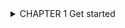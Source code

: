 <details> 
<summary> CHAPTER 1 Get started 
</summary>

===>  Python is a widely used high-level programming language for general-purpose programming, created by Guido van
Rossum and first released in 1991.

====> Python features a dynamic type system and automatic memory management
and supports multiple programming paradigms, including object-oriented, imperative, functional programming,
and procedural styles. It has a large and comprehensive standard library.

Two major versions of Python are currently in active use:
Python 3.x is the current version and is under active development.
Python 2.x is the legacy version and will receive only security updates until 2020. No new features will be implemented. 

If you have Python 3 installed, and it is your default version

$ python --version
Python 3.6.0

Python 2.x Version ≤ 2.7

If you have Python 2 installed, and it is your default version

$ python --version
Python 2.7.13

Now write the following code in the prompt:
>>> print("Hello, World")
>>>
>>> Python 3.x Version ≥ 3.0
print('Hello, World')
Python 2.x Version ≥ 2.6

Python 3 print function in Python 2 with the following import statement:
from __future__ import print_function


Launch an interactive Python shell
By executing (running) the python command in your terminal, you are presented with an interactive Python shell.

$ python
Python 2.7.12 (default, Jun 28 2016, 08:46:01)
[GCC 6.1.1 20160602] on linux
Type "help", "copyright", "credits" or "license" for more information.
>>> print 'Hello, World'
Hello, World

Alternatively, start the interactive prompt and load file with python -i <file.py>.
In command line, run:
$ python -i hello.py
"Hello World"
>>>

There are multiple ways to close the Python shell:
>>> exit() or >>> quit() -- ctrl+D --- ctrl+c

<details> 
<summary> Section 1.2: Creating variables and assigning values
</summary>

# Integer
a = 2 -----> print(a)                        #   Output: 2
b = 9223372036854775807 ----> print(b)       # Output: 9223372036854775807
# Floating point
pi = 3.14  ------>  print(pi)                # Output: 3.14
# String
c = 'A' ----> print(c)                       # Output: A
# String
name = 'John Doe'  --->print(name)          # Output: John Doe
# Boolean
q = True --->  print(q)                     # Output: True
# Empty value or null data type
x = None  ---->print(x)                     # Output: None

0 = x                    => Output: SyntaxError: can't assign to literal

Rules for variable naming:\
    
     1. Variables names must start with a letter or an underscore.
             x = True # valid
            _y = True # valid
            9x = False # starts with numeral        => SyntaxError: invalid syntax
            $y = False # starts with symbol         => SyntaxError: invalid syntax
    
     2. The remainder of your variable name may consist of letters, numbers and underscores.
             has_0_in_it = "Still Valid"

     3. Names are case sensitive.
                x = 9
                y = X*5  =====>    NameError: name 'X' is not defined 
                
Even though there's no need to specify a data type when declaring a variable in Python, while allocating the necessary area in memory for the variable, 
the Python interpreter automatically picks the most suitable built-in type for it:

                a = 2                  ======> print(type(a))            # Output: <type 'int'>
                b = 9223372036854775807 ===> print(type(b))              # Output: <type 'int'>
                pi = 3.14                ====>print(type(pi))            # Output: <type 'float'>
                c = 'A'                 ====> print(type(c))             # Output: <type 'str'>
                name = 'John Doe'        =====> print(type(name))        # Output: <type 'str'>
                q = True                 ====>print(type(q))             # Output: <type 'bool'>
                x = None                ====> print(type(x))             # Output: <type 'NoneType'>
             


</summary>



